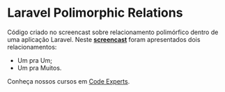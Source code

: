 # Laravel Polimorphic Relations

Código criado no screencast sobre relacionamento polimórfico dentro de uma aplicação Laravel. Neste **[screencast](http://bit.ly/re-po-la)** foram apresentados dois relacionamentos:

- Um pra Um;
- Um pra Muitos.

Conheça nossos cursos em [Code Experts](https://codeexperts.com.br).